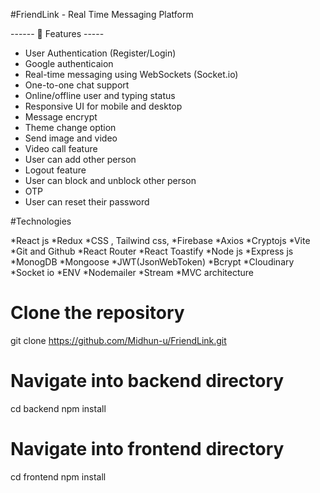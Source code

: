 #FriendLink - Real Time Messaging Platform

------ 🚀 Features -----

* User Authentication (Register/Login)
* Google authenticaion
* Real-time messaging using WebSockets (Socket.io)
* One-to-one chat support
* Online/offline user and typing status
* Responsive UI for mobile and desktop 
* Message encrypt
* Theme change option
* Send image and video
* Video call feature
* User can add other person
* Logout feature
* User can block and unblock other person
* OTP
* User can reset their password


#Technologies

*React js
*Redux
*CSS , Tailwind css,
*Firebase
*Axios
*Cryptojs
*Vite
*Git and Github
*React Router
*React Toastify
*Node js
*Express js
*MonogDB
*Mongoose
*JWT(JsonWebToken)
*Bcrypt
*Cloudinary
*Socket io
*ENV
*Nodemailer
*Stream
*MVC architecture

# Clone the repository
git clone https://github.com/Midhun-u/FriendLink.git

# Navigate into backend directory
cd backend 
npm install

# Navigate into frontend directory
cd frontend
npm install
